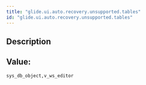 ```yaml
---
title: "glide.ui.auto.recovery.unsupported.tables"
id: "glide.ui.auto.recovery.unsupported.tables"
---
```

## Description



## Value: 
```
sys_db_object,v_ws_editor
```